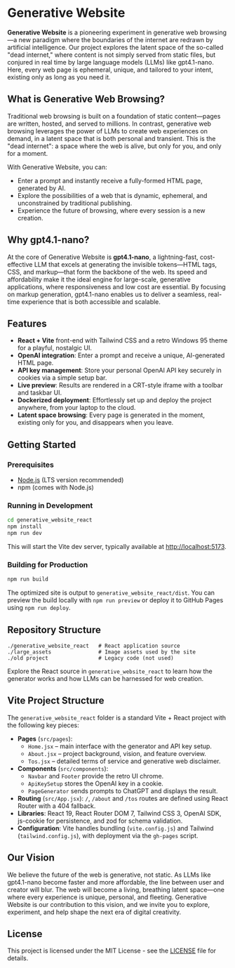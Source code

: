 # Generative Website

**Generative Website** is a pioneering experiment in generative web browsing—a new paradigm where the boundaries of the internet are redrawn by artificial intelligence. Our project explores the latent space of the so-called "dead internet," where content is not simply served from static files, but conjured in real time by large language models (LLMs) like gpt4.1-nano. Here, every web page is ephemeral, unique, and tailored to your intent, existing only as long as you need it.

## What is Generative Web Browsing?

Traditional web browsing is built on a foundation of static content—pages are written, hosted, and served to millions. In contrast, generative web browsing leverages the power of LLMs to create web experiences on demand, in a latent space that is both personal and transient. This is the "dead internet": a space where the web is alive, but only for you, and only for a moment.

With Generative Website, you can:

- Enter a prompt and instantly receive a fully-formed HTML page, generated by AI.
- Explore the possibilities of a web that is dynamic, ephemeral, and unconstrained by traditional publishing.
- Experience the future of browsing, where every session is a new creation.

## Why gpt4.1-nano?

At the core of Generative Website is **gpt4.1-nano**, a lightning-fast, cost-effective LLM that excels at generating the invisible tokens—HTML tags, CSS, and markup—that form the backbone of the web. Its speed and affordability make it the ideal engine for large-scale, generative applications, where responsiveness and low cost are essential. By focusing on markup generation, gpt4.1-nano enables us to deliver a seamless, real-time experience that is both accessible and scalable.

## Features

- **React + Vite** front-end with Tailwind CSS and a retro Windows 95 theme for a playful, nostalgic UI.
- **OpenAI integration**: Enter a prompt and receive a unique, AI-generated HTML page.
- **API key management**: Store your personal OpenAI API key securely in cookies via a simple setup bar.
- **Live preview**: Results are rendered in a CRT-style iframe with a toolbar and taskbar UI.
- **Dockerized deployment**: Effortlessly set up and deploy the project anywhere, from your laptop to the cloud.
- **Latent space browsing**: Every page is generated in the moment, existing only for you, and disappears when you leave.

## Getting Started

### Prerequisites

- [Node.js](https://nodejs.org/) (LTS version recommended)
- npm (comes with Node.js)

### Running in Development

```bash
cd generative_website_react
npm install
npm run dev
```

This will start the Vite dev server, typically available at <http://localhost:5173>.

### Building for Production

```bash
npm run build
```

The optimized site is output to `generative_website_react/dist`. You can preview the build locally with `npm run preview` or deploy it to GitHub Pages using `npm run deploy`.

## Repository Structure

```
./generative_website_react   # React application source
./large_assets               # Image assets used by the site
./old project                # Legacy code (not used)
```

Explore the React source in `generative_website_react` to learn how the generator works and how LLMs can be harnessed for web creation.

## Vite Project Structure

The `generative_website_react` folder is a standard Vite + React project with the following key pieces:

- **Pages** (`src/pages`):
  - `Home.jsx` – main interface with the generator and API key setup.
  - `About.jsx` – project background, vision, and feature overview.
  - `Tos.jsx` – detailed terms of service and generative web disclaimer.
- **Components** (`src/components`):
  - `Navbar` and `Footer` provide the retro UI chrome.
  - `ApiKeySetup` stores the OpenAI key in a cookie.
  - `PageGenerator` sends prompts to ChatGPT and displays the result.
- **Routing** (`src/App.jsx`): `/`, `/about` and `/tos` routes are defined using React Router with a 404 fallback.
- **Libraries**: React 19, React Router DOM 7, Tailwind CSS 3, OpenAI SDK, js-cookie for persistence, and zod for schema validation.
- **Configuration**: Vite handles bundling (`vite.config.js`) and Tailwind (`tailwind.config.js`), with deployment via the `gh-pages` script.

## Our Vision

We believe the future of the web is generative, not static. As LLMs like gpt4.1-nano become faster and more affordable, the line between user and creator will blur. The web will become a living, breathing latent space—one where every experience is unique, personal, and fleeting. Generative Website is our contribution to this vision, and we invite you to explore, experiment, and help shape the next era of digital creativity.

## License

This project is licensed under the MIT License - see the [LICENSE](LICENSE) file for details.
